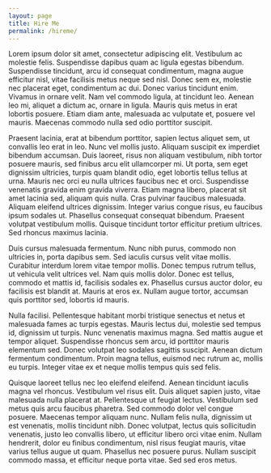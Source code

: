 ```yaml
---
layout: page
title: Hire Me
permalink: /hireme/
---
```


Lorem ipsum dolor sit amet, consectetur adipiscing elit. Vestibulum ac molestie felis. Suspendisse dapibus quam ac ligula egestas bibendum. Suspendisse tincidunt, arcu id consequat condimentum, magna augue efficitur nisl, vitae facilisis metus neque sed nisl. Donec sem ex, molestie nec placerat eget, condimentum ac dui. Donec varius tincidunt enim. Vivamus in ornare velit. Nam vel commodo ligula, at tincidunt leo. Aenean leo mi, aliquet a dictum ac, ornare in ligula. Mauris quis metus in erat lobortis posuere. Etiam diam ante, malesuada ac vulputate et, posuere vel mauris. Maecenas commodo nulla sed odio porttitor suscipit.

Praesent lacinia, erat at bibendum porttitor, sapien lectus aliquet sem, ut convallis leo erat in leo. Nunc vel mollis justo. Aliquam suscipit ex imperdiet bibendum accumsan. Duis laoreet, risus non aliquam vestibulum, nibh tortor posuere mauris, sed finibus arcu elit ullamcorper mi. Ut porta, sem eget dignissim ultricies, turpis quam blandit odio, eget lobortis tellus tellus at urna. Mauris nec orci eu nulla ultrices faucibus nec et orci. Suspendisse venenatis gravida enim gravida viverra. Etiam magna libero, placerat sit amet lacinia sed, aliquam quis nulla. Cras pulvinar faucibus malesuada. Aliquam eleifend ultrices dignissim. Integer varius congue risus, eu faucibus ipsum sodales ut. Phasellus consequat consequat bibendum. Praesent volutpat vestibulum mollis. Quisque tincidunt tortor efficitur pretium ultrices. Sed rhoncus maximus lacinia.

Duis cursus malesuada fermentum. Nunc nibh purus, commodo non ultricies in, porta dapibus sem. Sed iaculis cursus velit vitae mollis. Curabitur interdum lorem vitae tempor mollis. Donec tempus rutrum tellus, ut vehicula velit ultrices vel. Nam quis mollis dolor. Donec est tellus, commodo et mattis id, facilisis sodales ex. Phasellus cursus auctor dolor, eu facilisis est blandit at. Mauris at eros ex. Nullam augue tortor, accumsan quis porttitor sed, lobortis id mauris.

Nulla facilisi. Pellentesque habitant morbi tristique senectus et netus et malesuada fames ac turpis egestas. Mauris lectus dui, molestie sed tempus id, dignissim ut turpis. Nunc venenatis maximus magna. Sed mattis augue et tempor aliquet. Suspendisse rhoncus sem arcu, id porttitor mauris elementum sed. Donec volutpat leo sodales sagittis suscipit. Aenean dictum fermentum condimentum. Proin magna tellus, euismod nec rutrum ac, mollis eu turpis. Integer vitae ex et neque mollis tempus quis sed felis.

Quisque laoreet tellus nec leo eleifend eleifend. Aenean tincidunt iaculis magna vel rhoncus. Vestibulum vel risus elit. Duis aliquet sapien justo, vitae malesuada nulla placerat at. Pellentesque ut feugiat lectus. Vestibulum sed metus quis arcu faucibus pharetra. Sed commodo dolor vel congue posuere. Maecenas tempor aliquam nunc. Nullam felis nulla, dignissim ut est venenatis, mollis tincidunt nibh. Donec volutpat, lectus quis sollicitudin venenatis, justo leo convallis libero, ut efficitur libero orci vitae enim. Nullam hendrerit, dolor eu finibus condimentum, nisl risus feugiat mauris, vitae varius tellus augue ut quam. Phasellus nec posuere purus. Nullam suscipit commodo massa, et efficitur neque porta vitae. Sed sed eros metus.
